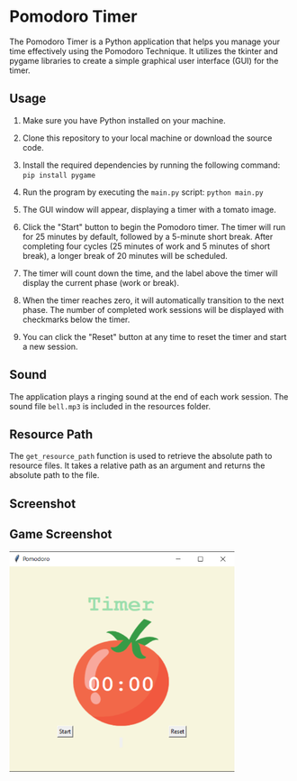 # Pomodoro Timer

The Pomodoro Timer is a Python application that helps you manage your time effectively using the Pomodoro Technique. It utilizes the tkinter and pygame libraries to create a simple graphical user interface (GUI) for the timer.

## Usage

1. Make sure you have Python installed on your machine.

2. Clone this repository to your local machine or download the source code.

3. Install the required dependencies by running the following command:
`pip install pygame`

4. Run the program by executing the `main.py` script:
`python main.py`

5. The GUI window will appear, displaying a timer with a tomato image.

6. Click the "Start" button to begin the Pomodoro timer. The timer will run for 25 minutes by default, followed by a 5-minute short break. After completing four cycles (25 minutes of work and 5 minutes of short break), a longer break of 20 minutes will be scheduled.

7. The timer will count down the time, and the label above the timer will display the current phase (work or break).

8. When the timer reaches zero, it will automatically transition to the next phase. The number of completed work sessions will be displayed with checkmarks below the timer.

9. You can click the "Reset" button at any time to reset the timer and start a new session.

## Sound

The application plays a ringing sound at the end of each work session. The sound file `bell.mp3` is included in the resources folder.

## Resource Path

The `get_resource_path` function is used to retrieve the absolute path to resource files. It takes a relative path as an argument and returns the absolute path to the file.

## Screenshot

## Game Screenshot

<img src="screenshot.PNG" alt="Game Screenshot" width="400">



